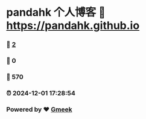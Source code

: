 # pandahk 个人博客 :link: https://pandahk.github.io 
### :page_facing_up: [2](https://pandahk.github.io/tag.html) 
### :speech_balloon: 0 
### :hibiscus: 570 
### :alarm_clock: 2024-12-01 17:28:54 
### Powered by :heart: [Gmeek](https://github.com/Meekdai/Gmeek)
